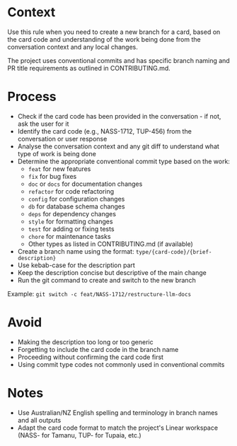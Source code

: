 # Context

Use this rule when you need to create a new branch for a card, based on the card code and understanding of the work being done from the conversation context and any local changes.

The project uses conventional commits and has specific branch naming and PR title requirements as outlined in CONTRIBUTING.md.

# Process

- Check if the card code has been provided in the conversation - if not, ask the user for it
- Identify the card code (e.g., NASS-1712, TUP-456) from the conversation or user response
- Analyse the conversation context and any git diff to understand what type of work is being done
- Determine the appropriate conventional commit type based on the work:
  - `feat` for new features
  - `fix` for bug fixes
  - `doc` or `docs` for documentation changes
  - `refactor` for code refactoring
  - `config` for configuration changes
  - `db` for database schema changes
  - `deps` for dependency changes
  - `style` for formatting changes
  - `test` for adding or fixing tests
  - `chore` for maintenance tasks
  - Other types as listed in CONTRIBUTING.md (if available)
- Create a branch name using the format: `type/{card-code}/{brief-description}`
- Use kebab-case for the description part
- Keep the description concise but descriptive of the main change
- Run the git command to create and switch to the new branch

Example: `git switch -c feat/NASS-1712/restructure-llm-docs`

# Avoid

- Making the description too long or too generic
- Forgetting to include the card code in the branch name
- Proceeding without confirming the card code first
- Using commit type codes not commonly used in conventional commits

# Notes

- Use Australian/NZ English spelling and terminology in branch names and all outputs
- Adapt the card code format to match the project's Linear workspace (NASS- for Tamanu, TUP- for Tupaia, etc.)
